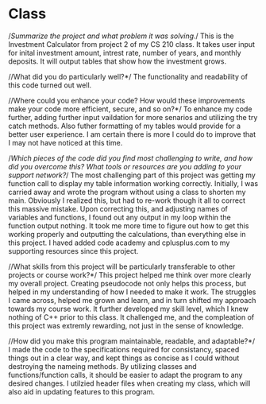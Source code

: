 # Class

/*Summarize the project and what problem it was solving.*/
This is the Investment Calculator from project 2 of my CS 210 class. It takes user input for inital investment amount, intrest rate, number of years, and monthly deposits. It will output tables that show how the investment grows.

//What did you do particularly well?*/
The functionality and readability of this code turned out well.

//Where could you enhance your code? How would these improvements make your code more efficient, secure, and so on?*/
To enhance my code further, adding further input vaildation for more senarios and utilizing the try catch methods. Also futher formatting of my tables would provide for a better user experience. I am certain there is more I could do to improve that I may not have noticed at this time.

/*Which pieces of the code did you find most challenging to write, and how did you overcome this? What tools or resources are you adding to your support network?*/
The most challenging part of this project was getting my function call to display my table information working correctly. Initially, I was carried away and wrote the program without using a class to shorten my main. Obviously I realized this, but had to re-work though it all to correct this massive mistake. Upon correcting this, and adjusting names of variables and functions, I found out any output in my loop within the function output nothing. It took me more time to figure out how to get this working properly and outputting the calculations, than everything else in this project. I haved added code academy and cplusplus.com to my supporting resources since this project.

//What skills from this project will be particularly transferable to other projects or course work?*/
This project helped me think over more clearly my overall project. Creating pseudocode not only helps this process, but helped in my understanding of how I needed to make it work. The struggles I came across, helped me grown and learn, and in turn shifted my approach towards my course work. It further developed my skill level, which I knew nothing of C++ prior to this class. It challenged me, and the compleation of this project was extremly rewarding, not just in the sense of knowledge.

//How did you make this program maintainable, readable, and adaptable?*/
I made the code to the specifications required for consistancy, spaced things out in a clear way, and kept things as concise as I could without destroying the nameing methods. By utilizing classes and functions/function calls, it should be easier to adapt the program to any desired changes. I utilzied header files when creating my class, which will also aid in updating features to this program.
